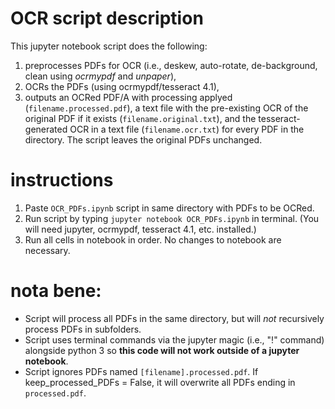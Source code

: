 # OCR script description
This jupyter notebook script does the following:
1. preprocesses PDFs for OCR (i.e., deskew, auto-rotate, de-background, clean using *ocrmypdf* and *unpaper*), 
2. OCRs the PDFs (using ocrmypdf/tesseract 4.1), 
3. outputs an OCRed PDF/A with processing applyed (`filename.processed.pdf`), a text file with the pre-existing OCR of the original PDF if it exists (`filename.original.txt`), and the tesseract-generated OCR in a text file (`filename.ocr.txt`) for every PDF in the directory. The script leaves the original PDFs unchanged.     

# instructions 
1. Paste `OCR_PDFs.ipynb` script in same directory with PDFs to be OCRed.
2. Run script by typing `jupyter notebook OCR_PDFs.ipynb` in terminal. (You will need jupyter, ocrmypdf, tesseract 4.1, etc. installed.)  
3. Run all cells in notebook in order. No changes to notebook are necessary. 

# nota bene: 
 - Script will process all PDFs in the same directory, but will *not* recursively process PDFs in subfolders. 
 - Script uses terminal commands via the jupyter magic (i.e., "!" command) alongside python 3 so <b>this code will not work outside of a jupyter notebook</b>. 
 - Script ignores PDFs named `[filename].processed.pdf`. If keep_processed_PDFs = False, it will overwrite all PDFs ending in `processed.pdf`. 
